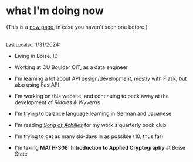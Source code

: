<script>
  import Head from "$lib/components/Head.svelte";
</script>

<Head title="now" />

# what I'm doing now

(This is a [now page](https://nownownow.com/about), in case you haven't seen one before.)

<br>
<span style="font-size: smaller">Last updated,</span> <span>1/31/2024:</span>

- Living in Boise, ID

- Working at CU Boulder OIT, as a data engineer

- I'm learning a lot about API design/development, mostly with Flask, but also using FastAPI

- I'm working on this website, and continuing to peck away at the development of *Riddles & Wyverns*

- I'm trying to balance language learning in German and Japanese

- I'm reading [*Song of Achilles*]() for my work's quarterly book club

- I'm trying to get as many ski-days in as possible (10, thus far)

- I'm taking **MATH-308: Introduction to Applied Cryptography** at Boise State



